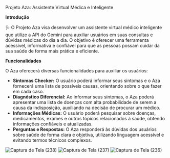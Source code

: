 Projeto Aza: Assistente Virtual Médica e Inteligente

**Introdução**

🩺 O Projeto Aza visa desenvolver um assistente virtual médico inteligente que utilize a API do Gemini para auxiliar usuários em suas consultas e dúvidas médicas do dia a dia. O objetivo é oferecer uma ferramenta acessível, informativa e confiável para que as pessoas possam cuidar da sua saúde de forma mais prática e eficiente.

**Funcionalidades**

O Aza oferecerá diversas funcionalidades para auxiliar os usuários:

* **Sintomas Checker:** O usuário poderá informar seus sintomas e o Aza fornecerá uma lista de possíveis causas, orientando sobre o que fazer em cada caso.
* **Diagnóstico Diferencial:** Ao informar seus sintomas, o Aza poderá apresentar uma lista de doenças com alta probabilidade de serem a causa da indisposição, auxiliando na decisão de procurar um médico.
* **Informações Médicas:** O usuário poderá pesquisar sobre doenças, medicamentos, exames e outros tópicos relacionados à saúde, obtendo informações confiáveis e atualizadas.
* **Perguntas e Respostas:** O Aza responderá às dúvidas dos usuários sobre saúde de forma clara e objetiva, utilizando linguagem acessível e evitando termos técnicos complexos.

![Captura de Tela (238)](https://github.com/TainaDr/assisteSaude_apiGemini/assets/88323837/25e9d2c2-e154-4b7f-bf52-9ddb6d8d9ec8)
![Captura de Tela (237)](https://github.com/TainaDr/assisteSaude_apiGemini/assets/88323837/fb3473ce-09d5-4fff-a807-c3935d9a42da)
![Captura de Tela (236)](https://github.com/TainaDr/assisteSaude_apiGemini/assets/88323837/7e2a32e6-4c3b-4226-94e1-e6646a86c423)

